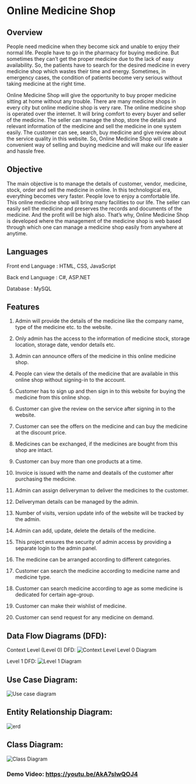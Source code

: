 # Online Medicine Shop

## Overview

People need medicine when they become sick and unable to enjoy their normal life. People have to go in the pharmacy for buying medicine. But sometimes they can’t get the proper medicine due to the lack of easy availability. So, the patients have to search for the desired medicine in every medicine shop which wastes their time and energy. Sometimes, in emergency cases, the condition of patients become very serious without taking medicine at the right time. 

Online Medicine Shop will give the opportunity to buy proper medicine sitting at home without any trouble. There are many medicine shops in every city but online medicine shop is very rare. The online medicine shop is operated over the internet. It will bring comfort to every buyer and seller of the medicine. The seller can manage the shop, store the details and relevant information of the medicine and sell the medicine in one system easily. The customer can see, search, buy medicine and give review about the service quality in this website. So, Online Medicine Shop will create a convenient way of selling and buying medicine and will make our life easier and hassle free.

## Objective  

The main objective is to manage the details of customer, vendor, medicine, stock, order and sell the medicine in online. In this technological era, everything becomes very faster. People love to enjoy a comfortable life. This online medicine shop will bring many facilities to our life. The seller can easily sell the medicine and preserves the records and documents of the medicine. And the profit will be high also. That’s why, Online Medicine Shop is developed where the management of the medicine shop is web based through which one can manage a medicine shop easily from anywhere at anytime.

## Languages

Front end Language : HTML, CSS, JavaScript

Back end Language : C#, ASP.NET

Database : MySQL


## Features

1. Admin will provide the details of the medicine like the company name, type of the medicine etc. to the website.

2. Only admin has the access to the information of medicine stock, storage location, storage date, vendor details etc.

3. Admin can announce offers of the medicine in this online medicine shop.

4. People can view the details of the medicine that are available in this online shop without signing-in to the account.

5. Customer has to sign up and then sign in to this website for buying the medicine from this online shop. 

6. Customer can give the review on the service after signing in to the website. 

7. Customer can see the offers on the medicine and can buy the medicine at the discount price.

8. Medicines can be exchanged, if the medicines are bought from this shop are intact.

9. Customer can buy more than one products at a time.

10. Invoice is issued with the name and deatails of the customer after purchasing the medicine.

11. Admin can assign deliveryman to deliver the medicines to the customer.

12. Deliveryman details can be managed by the admin.

13. Number of visits, version update info of the website will be tracked by the admin.

14. Admin can add, update, delete the details of the medicine.

15. This project ensures the security of admin access by providing a separate login to the admin panel. 

16. The medicine can be arranged according to different categories.

17. Customer can search the medicine according to medicine name and medicine type.

18. Customer can search medicine according to age as some medicine is dedicated for certain age-group.

19. Customer can make their wishlist of medicine.

20. Customer can send request for any medicine on demand. 

## Data Flow Diagrams (DFD):

Context Level (Level 0) DFD:
![Context Level Level 0 Diagram](https://user-images.githubusercontent.com/30154496/82128654-8fd73100-97de-11ea-951d-afe065bb7a15.jpg)


Level 1 DFD:
![Level 1 Diagram](https://user-images.githubusercontent.com/30154496/82128659-95cd1200-97de-11ea-92ee-86d901b554cf.jpg)

## Use Case Diagram:
![Use case diagram](https://user-images.githubusercontent.com/30154496/82128662-9cf42000-97de-11ea-81e8-4cbceae5a37c.jpg)

## Entity Relationship Diagram:
![erd](https://user-images.githubusercontent.com/30154496/82128668-a2ea0100-97de-11ea-8f5c-ce2b60812153.jpg)

## Class Diagram:
![Class Diagram](https://user-images.githubusercontent.com/30154496/82128683-bdbc7580-97de-11ea-915b-aba08f02ad75.jpg)


### Demo Video: https://youtu.be/AkA7slwQOJ4
